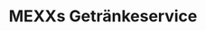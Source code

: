---
title: "MEXXs Getränkeservice"
url: /schwaebisch-hall/mexxs-getraenkeservice/
shop: Getränke
---